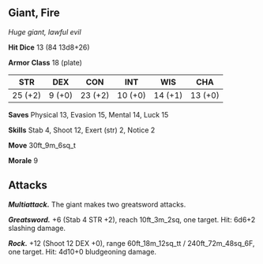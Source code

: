 ## Giant, Fire

*Huge giant, lawful evil*

**Hit Dice** 13 (84 13d8+26)

**Armor Class** 18 (plate)

| STR     | DEX     | CON     | INT     | WIS     | CHA     |
|---------|---------|---------|---------|---------|---------|
| 25 (+2) |  9 (+0) | 23 (+2) | 10 (+0) | 14 (+1) | 13 (+0) |

**Saves** Physical 13, Evasion 15, Mental 14, Luck 15

**Skills** Stab 4, Shoot 12, Exert (str) 2, Notice 2

**Move** 30ft\_9m\_6sq\_t

**Morale** 9

## Attacks

***Multiattack.*** The giant makes two greatsword attacks.

***Greatsword.*** +6 (Stab 4 STR +2), reach 10ft\_3m\_2sq, one target. Hit: 6d6+2 slashing damage.

***Rock.*** +12 (Shoot 12 DEX +0), range 60ft\_18m\_12sq\_tt / 240ft\_72m\_48sq\_6F, one target. Hit: 4d10+0 bludgeoning damage.

